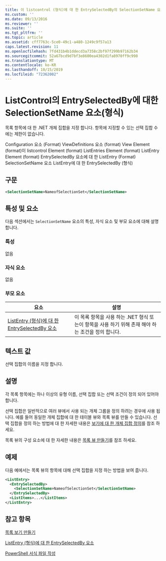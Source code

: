```yaml
---
title: 이 listcontrol (형식)에 대 한 EntrySelectedBy의 SelectionSetName 요소 | Microsoft Docs
ms.custom: ''
ms.date: 09/13/2016
ms.reviewer: ''
ms.suite: ''
ms.tgt_pltfrm: ''
ms.topic: article
ms.assetid: cff7763c-5ce0-49c1-a480-1249c9f57a13
caps.latest.revision: 11
ms.openlocfilehash: 7fd431b4b1ddecd3a7358c2bf97f299b97162b34
ms.sourcegitcommit: 52a67bcd9d7bf3e8600ea4302d1fa8970ff9c998
ms.translationtype: MT
ms.contentlocale: ko-KR
ms.lasthandoff: 10/15/2019
ms.locfileid: "72362002"
---
```

# <a name="selectionsetname-element-for-entryselectedby-for-listcontrol-format"></a>ListControl의 EntrySelectedBy에 대한 SelectionSetName 요소(형식)

목록 항목에 대 한 .NET 개체 집합을 지정 합니다. 항목에 지정할 수 있는 선택 집합 수에는 제한이 없습니다.

Configuration 요소 (Format) ViewDefinitions 요소 (format) View Element (format)이 listcontrol Element (format) ListEntries Element (format) ListEntry Element (format) EntrySelectedBy 요소에 대 한 ListEntry (Format) SelectionSetName 요소 ListEntry에 대 한 EntrySelectedBy (형식)

## <a name="syntax"></a>구문

```xml
<SelectionSetName>NameofSelectionSet</SelectionSetName>
```

## <a name="attributes-and-elements"></a>특성 및 요소

다음 섹션에서는 `SelectionSetName` 요소의 특성, 자식 요소 및 부모 요소에 대해 설명 합니다.

### <a name="attributes"></a>특성

없음

### <a name="child-elements"></a>자식 요소

없음

### <a name="parent-elements"></a>부모 요소

|요소|설명|
|-------------|-----------------|
|[ListEntry (형식)에 대 한 EntrySelectedBy 요소](./entryselectedby-element-for-listentry-for-listcontrol-format.md)|이 목록 항목을 사용 하는 .NET 형식 또는이 항목을 사용 하기 위해 존재 해야 하는 조건을 정의 합니다.|

## <a name="text-value"></a>텍스트 값

선택 집합의 이름을 지정 합니다.

## <a name="remarks"></a>설명

각 목록 항목에는 하나 이상의 유형 이름, 선택 집합 또는 선택 조건이 정의 되어 있어야 합니다.

선택 집합은 일반적으로 여러 뷰에서 사용 되는 개체 그룹을 정의 하려는 경우에 사용 됩니다. 예를 들어 동일한 개체 집합에 대 한 테이블 뷰와 목록 뷰를 만들 수 있습니다. 선택 집합을 정의 하는 방법에 대 한 자세한 내용은 [보기에 대 한 개체 집합 정의](./defining-selection-sets.md)를 참조 하세요.

목록 뷰의 구성 요소에 대 한 자세한 내용은 [목록 뷰 만들기](./creating-a-list-view.md)를 참조 하세요.

## <a name="example"></a>예제

다음 예에서는 목록 뷰의 항목에 대해 선택 집합을 지정 하는 방법을 보여 줍니다.

```xml
<ListEntry>
  <EntrySelectedBy>
    <SelectionSetName>NameofSelectionSet</SelectionSetName>
  </EntrySelectedBy>
  <ListItems>...</ListItems>
</ListEntry>
```

## <a name="see-also"></a>참고 항목

[목록 보기 만들기](./creating-a-list-view.md)

[ListEntry (형식)에 대 한 EntrySelectedBy 요소](./entryselectedby-element-for-listentry-for-listcontrol-format.md)

[PowerShell 서식 파일 작성](./writing-a-powershell-formatting-file.md)

